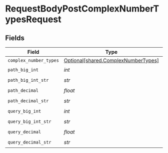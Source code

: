 # RequestBodyPostComplexNumberTypesRequest


## Fields

| Field                                                                            | Type                                                                             | Required                                                                         | Description                                                                      |
| -------------------------------------------------------------------------------- | -------------------------------------------------------------------------------- | -------------------------------------------------------------------------------- | -------------------------------------------------------------------------------- |
| `complex_number_types`                                                           | [Optional[shared.ComplexNumberTypes]](../../models/shared/complexnumbertypes.md) | :heavy_minus_sign:                                                               | N/A                                                                              |
| `path_big_int`                                                                   | *int*                                                                            | :heavy_check_mark:                                                               | N/A                                                                              |
| `path_big_int_str`                                                               | *str*                                                                            | :heavy_check_mark:                                                               | N/A                                                                              |
| `path_decimal`                                                                   | *float*                                                                          | :heavy_check_mark:                                                               | N/A                                                                              |
| `path_decimal_str`                                                               | *str*                                                                            | :heavy_check_mark:                                                               | N/A                                                                              |
| `query_big_int`                                                                  | *int*                                                                            | :heavy_check_mark:                                                               | N/A                                                                              |
| `query_big_int_str`                                                              | *str*                                                                            | :heavy_check_mark:                                                               | N/A                                                                              |
| `query_decimal`                                                                  | *float*                                                                          | :heavy_check_mark:                                                               | N/A                                                                              |
| `query_decimal_str`                                                              | *str*                                                                            | :heavy_check_mark:                                                               | N/A                                                                              |